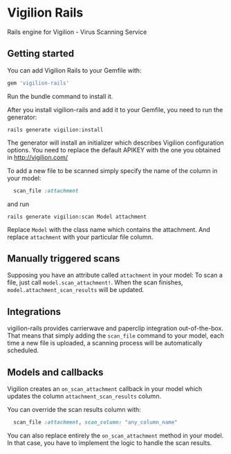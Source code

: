 # Vigilion Rails
Rails engine for Vigilion - Virus Scanning Service

## Getting started

You can add Vigilion Rails to your Gemfile with:

```ruby
gem 'vigilion-rails'
```

Run the bundle command to install it.

After you install vigilion-rails and add it to your Gemfile, you need to run the generator:

```console
rails generate vigilion:install
```

The generator will install an initializer which describes Vigilion configuration options.
You need to replace the default APIKEY with the one you obtained in http://vigilion.com/

To add a new file to be scanned simply specify the name of the column in your model:

```ruby
  scan_file :attachment
```

and run

```console
rails generate vigilion:scan Model attachment
```

Replace `Model` with the class name which contains the attachment. And replace `attachment` with your particular file column.

## Manually triggered scans

Supposing you have an attribute called `attachment` in your model:
To scan a file, just call `model.scan_attachment!`.
When the scan finishes, `model.attachment_scan_results` will be updated.

## Integrations

vigilion-rails provides carrierwave and paperclip integration out-of-the-box.
That means that simply adding the `scan_file` command to your model, each time a new file is uploaded, a scanning process will be automatically scheduled.

## Models and callbacks

Vigilion creates an `on_scan_attachment` callback in your model which
updates the column `attachment_scan_results` column.

You can override the scan results column with:

```ruby
  scan_file :attachment, scan_column: "any_column_name"
```

You can also replace entirely the `on_scan_attachment` method in your model.
In that case, you have to implement the logic to handle the scan results.
